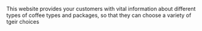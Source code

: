 This website provides your customers with vital information about different types of coffee types and packages, so that they can choose a variety of tgeir choices

